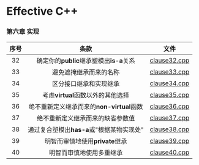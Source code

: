# Effective C++  
### 第六章 实现
| 序号 |  条款  | 文件  |
| :---:|  :---:  | :---:  |
|  32  | 确定你的**public**继承塑模出**is-a**关系 | [clause32.cpp](./clause32.cpp) |
|  33  | 避免遮掩继承而来的名称 | [clause33.cpp](./clause33.cpp) |
|  34  | 区分接口继承和实现继承 | [clause34.cpp](./clause34.cpp)|
|  35  | 考虑**virtual**函数以外的其他选择 | [clause35.cpp](./clause35.cpp) |
|  36  | 绝不重新定义继承而来的**non-virtual**函数 | [clause36.cpp](./clause36.cpp) |
|  37  | 绝不重新定义继承而来的缺省参数值 | [clause37.cpp](./clause37.cpp) |
|  38  | 通过复合塑模出**has-a**或"根据某物实现处" | [clause38.cpp](./clause38.cpp) |
|  39  | 明智而审慎地使用**private**继承 | [clause39.cpp](./clause39.cpp) |
|  40  | 明智而审慎地使用多重继承 | [clause40.cpp](./clause40.cpp) |
